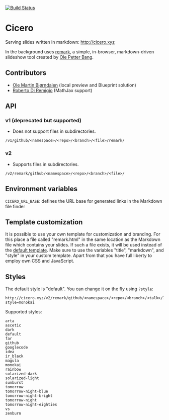 [![Build Status](https://travis-ci.org/bast/cicero.svg?branch=master)](https://travis-ci.org/bast/cicero/builds)


# Cicero

Serving slides written in markdown: http://cicero.xyz

In the background uses [remark](https://github.com/gnab/remark),
a simple, in-browser, markdown-driven slideshow tool
created by [Ole Petter Bang](https://github.com/gnab).


## Contributors

- [Ole Martin Bjørndalen](https://github.com/olemb) (local preview and Blueprint solution)
- [Roberto Di Remigio](https://github.com/robertodr) (MathJax support)


## API

### v1 (deprecated but supported)

- Does not support files in subdirectories.
```
/v1/github/<namespace>/<repo>/<branch>/<file>/remark/
```


### v2

- Supports files in subdirectories.
```
/v2/remark/github/<namespace>/<repo>/<branch>/<file>/
```


## Environment variables

`CICERO_URL_BASE`: defines the URL base for generated links in the Markdown file finder


## Template customization

It is possible to use your own template for customization and branding.  For
this place a file called "remark.html" in the same location as the Markdown
file which contains your slides. If such a file exists, it will be used instead
of the [default template](../master/cicero/templates/remark.html). Make sure to
use the variables "title", "markdown", and "style" in your custom template. Apart from
that you have full liberty to employ own CSS and JavaScript.


## Styles

The default style is "default". You can change it on the fly using `?style`:
```
http://cicero.xyz/v2/remark/github/<namespace>/<repo>/<branch>/<talk>/?style=monokai
```

Supported styles:
```
arta
ascetic
dark
default
far
github
googlecode
idea
ir_black
magula
monokai
rainbow
solarized-dark
solarized-light
sunburst
tomorrow
tomorrow-night-blue
tomorrow-night-bright
tomorrow-night
tomorrow-night-eighties
vs
zenburn
```
